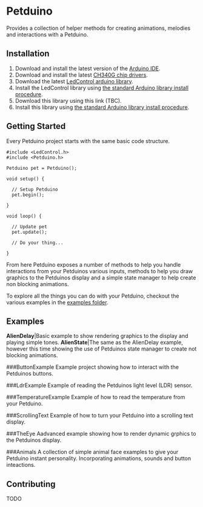 # Petduino
Provides a collection of helper methods for creating animations, melodies and interactions with a Petduino.

## Installation
1. Download and install the latest version of the [Arduino IDE](http://www.arduino.cc/en/main/software).
2. Download and install the latest [CH340G chip drivers](http://www.wch.cn/downloads.php?name=pro&proid=65).
3. Download the latest [LedControl arduino library](https://github.com/wayoda/LedControl/releases).
4. Install the LedControl library using [the standard Arduino library install procedure](http://www.arduino.cc/en/Guide/Libraries#.UwxndHX5PtY).
5. Download this library using this link (TBC).
6. Install this library using [the standard Arduino library install procedure](http://www.arduino.cc/en/Guide/Libraries#.UwxndHX5PtY).

## Getting Started
Every Petduino project starts with the same basic code structure.

    #include <LedControl.h>
    #include <Petduino.h>

    Petduino pet = Petduino();

    void setup() {

      // Setup Petduino
      pet.begin();

    }

    void loop() {

      // Update pet
      pet.update();

      // Do your thing...

    }

From here Petduino exposes a number of methods to help you handle interactions from your Petduinos various inputs, methods to help you draw graphics to the Petduinos display and a simple state manager to help create non blocking animations.

To explore all the things you can do with your Petduino, checkout the various examples in the [examples folder](https://github.com/circuitbeard/petduino/tree/master/examples).

## Examples
__AlienDelay__|Basic example to show rendering graphics to the display and playing simple tones.
__AlienState__|The same as the AlienDelay example, however this time showing the use of Petduinos state manager to create not blocking animations.

###ButtonExample
Example project showing how to interact with the Petduinos buttons.

###LdrExample
Example of reading the Petduinos light level (LDR) sensor.

###TemperatureExample
Example of how to read the temperature from your Petduino.

###ScrollingText
Example of how to turn your Petduino into a scrolling text display.

###TheEye
Aadvanced example showing how to render dynamic grphics to the Petduinos display.

###Animals
A collection of simple animal face examples to give your Petduino instant personality. Incorporating animations, sounds and button inteactions.

## Contributing
TODO
